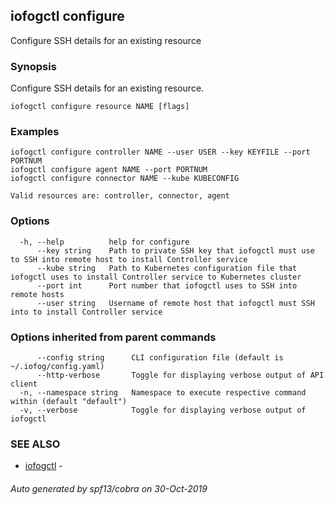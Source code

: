 ## iofogctl configure

Configure SSH details for an existing resource

### Synopsis

Configure SSH details for an existing resource.

```
iofogctl configure resource NAME [flags]
```

### Examples

```
iofogctl configure controller NAME --user USER --key KEYFILE --port PORTNUM
iofogctl configure agent NAME --port PORTNUM
iofogctl configure connector NAME --kube KUBECONFIG

Valid resources are: controller, connector, agent

```

### Options

```
  -h, --help          help for configure
      --key string    Path to private SSH key that iofogctl must use to SSH into remote host to install Controller service
      --kube string   Path to Kubernetes configuration file that iofogctl uses to install Controller service to Kubernetes cluster
      --port int      Port number that iofogctl uses to SSH into remote hosts
      --user string   Username of remote host that iofogctl must SSH into to install Controller service
```

### Options inherited from parent commands

```
      --config string      CLI configuration file (default is ~/.iofog/config.yaml)
      --http-verbose       Toggle for displaying verbose output of API client
  -n, --namespace string   Namespace to execute respective command within (default "default")
  -v, --verbose            Toggle for displaying verbose output of iofogctl
```

### SEE ALSO

* [iofogctl](iofogctl.md)	 - 

###### Auto generated by spf13/cobra on 30-Oct-2019
